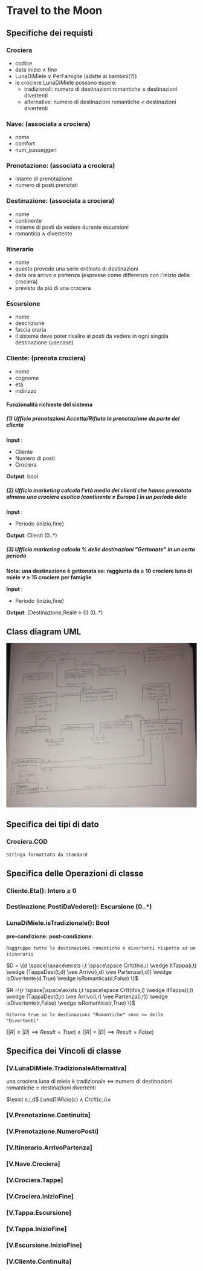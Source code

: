 # Travel to the Moon

## Specifiche dei requisti

### Crociera

- codice
- data inizio $\wedge$ fine
- LunaDiMiele $\vee$ PerFamiglie (adatte ai bambini(?))
- le crociere LunaDiMiele possono essere:
  - tradizionali: numero di destinazioni romantiche $\ge$ destinazioni divertenti
  - alternative: numero di destinazioni romantiche $<$ destinazioni divertenti

### Nave: (associata a crociera)

- nome
- comfort
- num_passeggeri

### Prenotazione: (associata a crociera)

- istante di prenotazione
- numero di posti prenotati

### Destinazione: (associata a crociera)

- nome
- continente
- insieme di posti da vedere durante escursioni
- romantica $\wedge$ divertente

### Itinerario

- nome
- questo prevede una serie ordinata di destinazioni
- data ora arrivo e partenza (espresse come differenza con l'inizio della crociera)
- previsto da più di una crociera

### Escursione

- nome
- descrizione
- fascia oraria
- il sistema deve poter risalire ai posti da vedere in ogni singola destinazione        (usecase)

### Cliente: (prenota crociera)

- nome
- cognome
- età
- indirizzo
  
#### Funzionalità richieste del sistema

##### (1)  Ufficio prenotazioni Accetta/Rifiuta la prenotazione da parte del cliente

**Input** :

- Cliente
- Numero di posti
- Crociera

**Output**: bool

##### (2)  Ufficio marketing calcola l'età media dei clienti che hanno prenotato almeno una crociera esotica (continente $\not=$ Europa ) in un periodo dato

**Input** :

- Periodo (inizio,fine)

**Output**: Clienti (0..*)

##### (3)  Ufficio marketing calcola % delle destinazioni "Gettonate" in un certo periodo

**Nota: una destinazione è gettonata se: raggiunta da $\ge$ 10 crociere luna di miele $\vee$ $\ge$ 15 crociere per famiglie**

**Input** :

- Periodo (inizio,fine)

**Output**: (Destinazione,Reale $\ge$ 0) (0..*)

## Class diagram UML

![Alt text](ClassDiagram.jpeg)

## Specifica dei tipi di dato

### Crociera.COD

    Stringa formattata da standard

## Specifica delle Operazioni di classe

### Cliente.Eta(): Intero $\ge$ 0

### Destinazione.PostiDaVedere(): Escursione (0..*)

### LunaDiMiele.isTradizionale(): Bool

  **pre-condizione:**
  **post-condizione:**
  
    Raggruppo tutte le destinazioni romantiche e divertenti rispetto ad un itinerario
  $D = \{d \space|\space\exists i,t  \space\space CrIt(this,i) \wedge ItTappa(i,t) \wedge (TappaDest(t,d) \vee Arrivo(i,d) \vee Partenza(i,d)) \wedge isDivertente(d,True) \wedge isRomantica(d,False) \}$

  $R =\{r \space|\space\exists i,t  \space\space CrIt(this,i) \wedge ItTappa(i,t) \wedge (TappaDest(t,r) \vee Arrivo(i,r) \vee Partenza(i,r)) \wedge isDivertente(r,False) \wedge isRomantica(r,True) \}$

    Ritorno true se le destinazioni "Romantiche" sono >= delle "Divertenti" 
  $( |R| \ge |D|  \implies Result = True)\wedge ( |R| < |D|\implies Result = False)$

## Specifica dei Vincoli di classe

### [V.LunaDiMiele.TradizionaleAlternativa]

una crociera luna di miele è tradizionale $\iff$ numero di destinazioni romantiche $\ge$ destinazioni divertenti

$\exist c,i,d$ $LunaDiMiele(c) \wedge  CrcIt(c,i) \wedge$

### [V.Prenotazione.Continuita]

### [V.Prenotazione.NumeroPosti]

### [V.Itinerario.ArrivoPartenza]

### [V.Nave.Crociera]

### [V.Crociera.Tappe]

### [V.Crociera.InizioFine]

### [V.Tappa.Escursione]

### [V.Tappa.InizioFine]

### [V.Escursione.InizioFine]

### [V.Cliente.Continuita]
